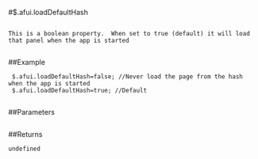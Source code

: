 #$.afui.loadDefaultHash

```

This is a boolean property.  When set to true (default) it will load that panel when the app is started
 
```

##Example

```
 $.afui.loadDefaultHash=false; //Never load the page from the hash when the app is started
 $.afui.loadDefaultHash=true; //Default
 
```


##Parameters

```

```

##Returns

```
undefined
```

